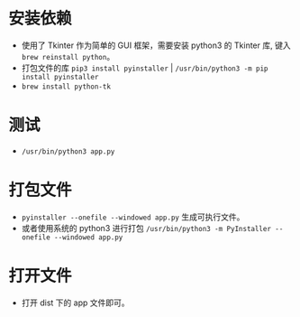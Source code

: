 # 安装依赖
- 使用了 Tkinter 作为简单的 GUI 框架，需要安装 python3 的 Tkinter 库, 键入 `brew reinstall python`。
- 打包文件的库 `pip3 install pyinstaller` | `/usr/bin/python3 -m pip install pyinstaller`
- `brew install python-tk` 

# 测试
- `/usr/bin/python3 app.py`

# 打包文件
- `pyinstaller --onefile --windowed app.py` 生成可执行文件。
- 或者使用系统的 python3 进行打包 `/usr/bin/python3 -m PyInstaller --onefile --windowed app.py`
  
# 打开文件
- 打开 dist 下的 app 文件即可。


